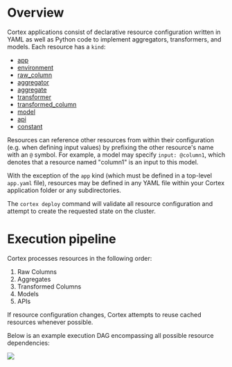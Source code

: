 # Overview

Cortex applications consist of declarative resource configuration written in YAML as well as Python code to implement aggregators, transformers, and models. Each resource has a `kind`:

* [app](app.md)
* [environment](environments.md)
* [raw_column](raw-columns.md)
* [aggregator](aggregators.md)
* [aggregate](aggregates.md)
* [transformer](transformers.md)
* [transformed_column](transformed-columns.md)
* [model](models.md)
* [api](apis.md)
* [constant](constants.md)

Resources can reference other resources from within their configuration (e.g. when defining input values) by prefixing the other resource's name with an `@` symbol. For example, a model may specify `input: @column1`, which denotes that a resource named "column1" is an input to this model.

With the exception of the `app` kind (which must be defined in a top-level `app.yaml` file), resources may be defined in any YAML file within your Cortex application folder or any subdirectories.

The `cortex deploy` command will validate all resource configuration and attempt to create the requested state on the cluster.

# Execution pipeline

Cortex processes resources in the following order:

1. Raw Columns
1. Aggregates
1. Transformed Columns
1. Models
1. APIs

If resource configuration changes, Cortex attempts to reuse cached resources whenever possible.

Below is an example execution DAG encompassing all possible resource dependencies:

<img src='https://s3-us-west-2.amazonaws.com/cortex-public/dag.png'>
